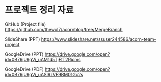 # 프로젝트 정리 자료

GitHub (Project file)
https://github.com/thewol7/acornblog/tree/MergeBranch

SlideShare (PPT)
https://www.slideshare.net/ssuser244586/acorn-team-project

GoogleDrive (PPT)
https://drive.google.com/open?id=0B76jU9gVj_uAM1d5TjFtT2Ricms

GoogleDrive (PDF)
https://drive.google.com/open?id=0B76jU9gVj_uASl9zVF9BM01Gc2s
